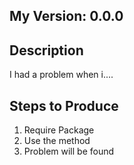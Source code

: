 ## My Version: 0.0.0

## Description
I had a problem when i....

## Steps to Produce
1. Require Package
1. Use the method
1. Problem will be found
